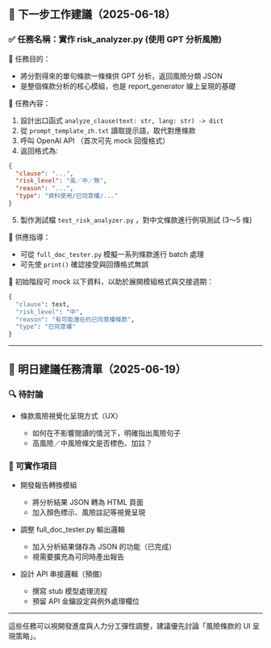 ## 🚀 下一步工作建議（2025-06-18）

### ✅ 任務名稱：實作 risk\_analyzer.py (使用 GPT 分析風險)

🔹 任務目的：

* 將分割得來的單句條款一條條供 GPT 分析，返回風險分類 JSON
* 是整個條款分析的核心模組，也是 report\_generator 線上呈現的基礎

🔹 任務內容：

1. 設計出口函式 `analyze_clause(text: str, lang: str) -> dict`
2. 從 `prompt_template_zh.txt` 讀取提示語，取代對應條款
3. 呼叫 OpenAI API （首次可先 mock 回復格式）
4. 返回格式為:

```json
{
  "clause": "...",
  "risk_level": "高／中／無",
  "reason": "...",
  "type": "資料使用/已同意權/..."
}
```

5. 製作測試檔 `test_risk_analyzer.py` ，對中文條款進行例項測試 (3～5 條)

🔹 供應指導：

* 可從 `full_doc_tester.py` 模擬一系列條款進行 batch 處理
* 可先使 `print()` 確認接受與回傳格式無誤

🚨 初始階段可 mock 以下資料，以助於展開模組格式與交接週期：

```python
{
  "clause": text,
  "risk_level": "中",
  "reason": "有可能潛在的已同意權條款",
  "type": "已同意權"
}
```

---

## 📌 明日建議任務清單（2025-06-19）

### 🔍 待討論

* 條款風險視覺化呈現方式（UX）

  * 如何在不影響閱讀的情況下，明確指出風險句子
  * 高風險／中風險條文是否標色、加註？

### 🔧 可實作項目

* 開發報告轉換模組

  * 將分析結果 JSON 轉為 HTML 頁面
  * 加入顏色標示、風險註記等視覺呈現

* 調整 full\_doc\_tester.py 輸出邏輯

  * 加入分析結果儲存為 JSON 的功能（已完成）
  * 視需要擴充為可同時產出報告

* 設計 API 串接邏輯（預備）

  * 撰寫 stub 模型處理流程
  * 預留 API 金鑰設定與例外處理欄位

---

這些任務可以視開發進度與人力分工彈性調整，建議優先討論「風險條款的 UI 呈現策略」。
